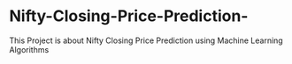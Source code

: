 # Nifty-Closing-Price-Prediction-
This Project is about Nifty Closing Price Prediction using Machine Learning Algorithms 
